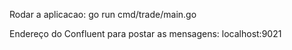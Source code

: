 Rodar a aplicacao: 
go run cmd/trade/main.go

Endereço do Confluent para postar as mensagens:
localhost:9021